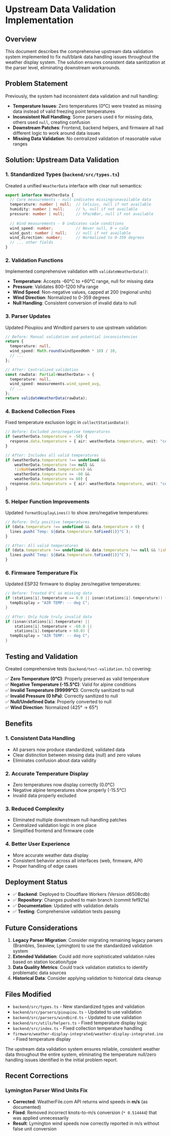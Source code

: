 # Upstream Data Validation Implementation

## Overview

This document describes the comprehensive upstream data validation system implemented to fix null/blank data handling issues throughout the weather display system. The solution ensures consistent data sanitization at the parser level, eliminating downstream workarounds.

## Problem Statement

Previously, the system had inconsistent data validation and null handling:

- **Temperature Issues**: Zero temperatures (0°C) were treated as missing data instead of valid freezing point temperatures
- **Inconsistent Null Handling**: Some parsers used `0` for missing data, others used `null`, creating confusion
- **Downstream Patches**: Frontend, backend helpers, and firmware all had different logic to work around data issues
- **Missing Data Validation**: No centralized validation of reasonable value ranges

## Solution: Upstream Data Validation

### 1. Standardized Types (`backend/src/types.ts`)

Created a unified `WeatherData` interface with clear null semantics:

```typescript
export interface WeatherData {
  // Core measurements - null indicates missing/unavailable data
  temperature: number | null;  // Celsius, null if not available
  humidity: number | null;     // %, null if not available  
  pressure: number | null;     // hPa/mBar, null if not available
  
  // Wind measurements - 0 indicates calm conditions
  wind_speed: number;          // Never null, 0 = calm
  wind_gust: number | null;    // null if not available
  wind_direction: number;      // Normalized to 0-359 degrees
  // ... other fields
}
```

### 2. Validation Functions

Implemented comprehensive validation with `validateWeatherData()`:

- **Temperature**: Accepts -60°C to +60°C range, null for missing data
- **Pressure**: Validates 800-1200 hPa range
- **Wind Speed**: Non-negative values, capped at 200 (regional units)
- **Wind Direction**: Normalized to 0-359 degrees
- **Null Handling**: Consistent conversion of invalid data to null

### 3. Parser Updates

Updated Pioupiou and Windbird parsers to use upstream validation:

```typescript
// Before: Manual validation and potential inconsistencies
return {
  temperature: null,
  wind_speed: Math.round(windSpeedKmh * 10) / 10,
  // ...
};

// After: Centralized validation
const rawData: Partial<WeatherData> = {
  temperature: null, 
  wind_speed: measurements.wind_speed_avg,
  // ...
};
return validateWeatherData(rawData);
```

### 4. Backend Collection Fixes

Fixed temperature exclusion logic in `collectStationData()`:

```typescript
// Before: Excluded zero/negative temperatures
if (weatherData.temperature > -50) {
  response.data.temperature = { air: weatherData.temperature, unit: "celsius" };
}

// After: Includes all valid temperatures
if (weatherData.temperature !== undefined && 
    weatherData.temperature !== null && 
    !isNaN(weatherData.temperature) &&
    weatherData.temperature >= -60 && 
    weatherData.temperature <= 60) {
  response.data.temperature = { air: weatherData.temperature, unit: "celsius" };
}
```

### 5. Helper Function Improvements

Updated `formatDisplayLines()` to show zero/negative temperatures:

```typescript
// Before: Only positive temperatures
if (data.temperature !== undefined && data.temperature > 0) {
  lines.push(`Temp: ${data.temperature.toFixed(1)}°C`);
}

// After: All valid temperatures
if (data.temperature !== undefined && data.temperature !== null && !isNaN(data.temperature)) {
  lines.push(`Temp: ${data.temperature.toFixed(1)}°C`);
}
```

### 6. Firmware Temperature Fix

Updated ESP32 firmware to display zero/negative temperatures:

```cpp
// Before: Treated 0°C as missing data
if (stations[i].temperature == 0.0 || isnan(stations[i].temperature)) {
  tempDisplay = "AIR TEMP: -- deg C";
}

// After: Only hide truly invalid data
if (isnan(stations[i].temperature) || 
    stations[i].temperature < -60.0 || 
    stations[i].temperature > 60.0) {
  tempDisplay = "AIR TEMP: -- deg C";
}
```

## Testing and Validation

Created comprehensive tests (`backend/test-validation.ts`) covering:

✅ **Zero Temperature (0°C)**: Properly preserved as valid temperature  
✅ **Negative Temperature (-15.5°C)**: Valid for alpine conditions  
✅ **Invalid Temperature (99999°C)**: Correctly sanitized to null  
✅ **Invalid Pressure (0 hPa)**: Correctly sanitized to null  
✅ **Null/Undefined Data**: Properly converted to null  
✅ **Wind Direction**: Normalized (425° → 65°)

## Benefits

### 1. Consistent Data Handling
- All parsers now produce standardized, validated data
- Clear distinction between missing data (null) and zero values
- Eliminates confusion about data validity

### 2. Accurate Temperature Display  
- Zero temperatures now display correctly (0.0°C)
- Negative alpine temperatures show properly (-15.5°C)
- Invalid data properly excluded

### 3. Reduced Complexity
- Eliminated multiple downstream null-handling patches
- Centralized validation logic in one place
- Simplified frontend and firmware code

### 4. Better User Experience
- More accurate weather data display
- Consistent behavior across all interfaces (web, firmware, API)
- Proper handling of edge cases

## Deployment Status

- ✅ **Backend**: Deployed to Cloudflare Workers (Version d6508cdb)  
- ✅ **Repository**: Changes pushed to main branch (commit fef921a)
- ✅ **Documentation**: Updated with validation details
- ✅ **Testing**: Comprehensive validation tests passing

## Future Considerations

1. **Legacy Parser Migration**: Consider migrating remaining legacy parsers (Brambles, Seaview, Lymington) to use the standardized validation system
2. **Extended Validation**: Could add more sophisticated validation rules based on station location/type
3. **Data Quality Metrics**: Could track validation statistics to identify problematic data sources
4. **Historical Data**: Consider applying validation to historical data cleanup

## Files Modified

- `backend/src/types.ts` - New standardized types and validation
- `backend/src/parsers/pioupiou.ts` - Updated to use validation  
- `backend/src/parsers/windbird.ts` - Updated to use validation
- `backend/src/utils/helpers.ts` - Fixed temperature display logic
- `backend/src/index.ts` - Fixed collection temperature handling
- `firmware/weather-display-integrated/weather-display-integrated.ino` - Fixed temperature display

The upstream data validation system ensures reliable, consistent weather data throughout the entire system, eliminating the temperature null/zero handling issues identified in the initial problem report.

## Recent Corrections

### Lymington Parser Wind Units Fix
- **Corrected**: WeatherFile.com API returns wind speeds in **m/s** (as documented)
- **Fixed**: Removed incorrect knots-to-m/s conversion (`* 0.514444`) that was applied unnecessarily
- **Result**: Lymington wind speeds now correctly reported in m/s without false unit conversion
